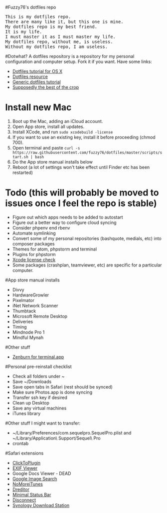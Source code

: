 #Fuzzy76's dotfiles repo

<pre>This is my dotfiles repo.
There are many like it, but this one is mine.
My dotfiles repo is my best friend.
It is my life.
I must master it as I must master my life.
My dotfiles repo, without me, is useless.
Without my dotfiles repo, I am useless.</pre>

#Dotwhat?
A dotfiles repository is a repository for my personal configuration and computer setup. Fork it if you want. Have some links:
* [Dotfiles tutorial for OS X](http://code.tutsplus.com/tutorials/setting-up-a-mac-dev-machine-from-zero-to-hero-with-dotfiles--net-35449)
* [Dotfiles resource](https://dotfiles.github.io)
* [Generic dotfiles tutorial](https://medium.com/@webprolific/getting-started-with-dotfiles-43c3602fd789)
* [Supposedly the best of the crop](https://github.com/mathiasbynens/dotfiles)

# Install new Mac
1. Boot up the Mac, adding an iCloud account.
2. Open App store, install all updates.
3. Install XCode, and run ```sudo xcodebuild -license```
4. If you want to use an existing key, install it before proceeding (chmod 700).
5. Open terminal and paste ```curl -s https://raw.githubusercontent.com/fuzzy76/dotfiles/master/scripts/start.sh | bash```
6. Do the App store manual installs below
7. Reboot (a lot of settings won't take effect until Finder etc has been restarted)

# Todo (this will probably be moved to issues once I feel the repo is stable)
* Figure out which apps needs to be added to autostart
* Figure out a better way to configure cloud syncing
* Consider phpenv end rbenv
* Automate symlinking
* Convert some of my personal repositories (bashquote, medials, etc) into composer packages
* Themes for atom, phpstorm and terminal
* Plugins for phpstorm
* [Xcode license check](https://github.com/CalQL8ed-K-OS/CocoaPods/commit/242d3a3d774f5f3370ae0c5ef783bda993d7029f)
* Some packages (crashplan, teamviewer, etc) are specific for a particular computer.

#App store manual installs
* Divvy
* HardwareGrowler
* Pixelmator
* iNet Network Scanner
* Thumbtack
* Microsoft Remote Desktop
* Deliveries
* Timing
* Mindnode Pro 1
* Mindful Mynah

#Other stuff
* [Zenburn for terminal.app]()

#Personal pre-reinstall checklist
* Check all folders under ~
* Save ~/Downloads
* Save open tabs in Safari (rest should be synced)
* Make sure Photos.app is done syncing
* Transfer ssh key if desired
* Clean up Desktop
* Save any virtual machines
* iTunes library

#Other stuff I might want to transfer:
* ~/Library/Preferences/com.sequelpro.SequelPro.plist and ~/Library/Application\ Support/Sequel\ Pro
* crontab

#Safari extensions
* [ClickToPlugin](http://hoyois.github.io/safariextensions/clicktoplugin/)
* [EXIF Viewer](https://code.google.com/p/exif-vewer-extension/)
* Google Docs Viewer - DEAD
* [Google Image Search](https://github.com/estum/Google-Image-Search-safariextension/downloads)
* [NoMoreiTunes](http://nomoreitunes.einserver.de)
* [Dreditor](https://dreditor.org)
* [Minimal Status Bar](https://visnup.github.io/Minimal-Status-Bar/)
* [Disconnect](https://disconnect.me/disconnect)
* [Synology Download Station](https://www.download-station-extension.com)
